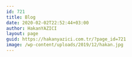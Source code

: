 ```yaml
---
id: 721
title: Blog
date: 2020-02-02T22:52:44+03:00
author: HakanYAZICI
layout: page
guid: https://hakanyazici.com.tr/?page_id=721
image: /wp-content/uploads/2019/12/hakan.jpg
---
```

<ul class="lcp_catlist" id="lcp_instance_0">
</ul>